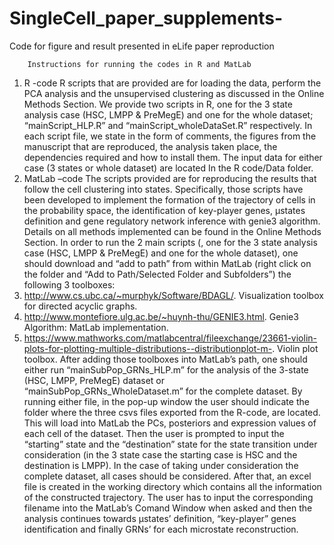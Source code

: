 # SingleCell_paper_supplements-
Code for figure and result presented in eLife paper reproduction

		Instructions for running the codes in R and MatLab 
1.	R -code
R scripts that are provided are for loading the data, perform the PCA analysis and the unsupervised clustering as discussed in the Online Methods Section. We provide two scripts in R, one for the 3 state analysis case (HSC, LMPP & PreMegE) and one for the whole dataset; “mainScript_HLP.R” and “mainScript_wholeDataSet.R” respectively.
In each script file, we state in the form of comments, the figures from the manuscript that are reproduced, the analysis taken place, the dependencies required and how to install them. 
The input data for either case (3 states or whole dataset) are located In the R code/Data folder.  
2.	MatLab –code
The scripts provided are for reproducing the results that follow the cell clustering into states. Specifically, those scripts have been developed to implement the formation of the trajectory of cells in the probability space, the identification of key-player genes, μstates definition and gene regulatory network inference with genie3 algorithm. Details on all methods implemented can be found in the Online Methods Section. 
In order to run the 2 main scripts (, one for the 3 state analysis case (HSC, LMPP & PreMegE) and one for the whole dataset), one should download and “add to path” from within MatLab (right click on the folder and “Add to Path/Selected Folder and Subfolders”) the following 3 toolboxes:
1.	http://www.cs.ubc.ca/~murphyk/Software/BDAGL/. Visualization toolbox for directed acyclic graphs. 
2.	http://www.montefiore.ulg.ac.be/~huynh-thu/GENIE3.html. Genie3 Algorithm: MatLab implementation. 
3.	https://www.mathworks.com/matlabcentral/fileexchange/23661-violin-plots-for-plotting-multiple-distributions--distributionplot-m-. Violin plot toolbox.
After adding those toolboxes into MatLab’s path, one should either run “mainSubPop_GRNs_HLP.m” for the analysis of the 3-state (HSC, LMPP, PreMegE) dataset or “mainSubPop_GRNs_WholeDataset.m” for the complete dataset. 
By running either file, in the pop-up window the user should indicate the folder where the three csvs files exported from the R-code, are located. This will load into MatLab the PCs, posteriors and expression values of each cell of the dataset. Then the user is prompted to input the “starting” state and the “destination” state for the state transition under consideration (in the 3 state case the starting case is HSC and the destination is LMPP). In the case of taking under consideration the complete dataset, all cases should be considered. After that, an excel file is created in the working directory which contains all the information of the constructed trajectory. The user has to input the corresponding filename into the MatLab’s Comand Window when asked and then the analysis continues towards μstates’ definition, “key-player” genes identification and finally GRNs’ for each microstate reconstruction.  




